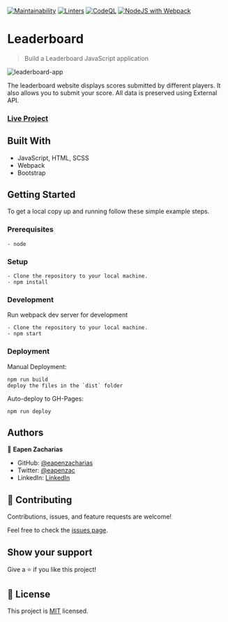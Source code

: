 [![Maintainability](https://api.codeclimate.com/v1/badges/c5d55814c3e279a16964/maintainability)](https://codeclimate.com/github/eapenzacharias/Leaderboard/maintainability)  [![Linters](https://github.com/eapenzacharias/Leaderboard/actions/workflows/linters.yml/badge.svg)](https://github.com/eapenzacharias/Leaderboard/actions/workflows/linters.yml)  [![CodeQL](https://github.com/eapenzacharias/Leaderboard/actions/workflows/codeql-analysis.yml/badge.svg?branch=main)](https://github.com/eapenzacharias/Leaderboard/actions/workflows/codeql-analysis.yml)  [![NodeJS with Webpack](https://github.com/eapenzacharias/Leaderboard/actions/workflows/webpack.yml/badge.svg?branch=main)](https://github.com/eapenzacharias/Leaderboard/actions/workflows/webpack.yml)

# Leaderboard

> Build a Leaderboard JavaScript application

![leaderboard-app](https://user-images.githubusercontent.com/49812651/142466531-1264dd11-2d66-4caa-80f9-8a27ab48f950.png)

The leaderboard website displays scores submitted by different players. It also allows you to submit your score. All data is preserved using External API.

### [Live Project](https://eapenzacharias.github.io/Leaderboard/)

## Built With

- JavaScript, HTML, SCSS
- Webpack
- Bootstrap

## Getting Started

To get a local copy up and running follow these simple example steps.

### Prerequisites
    - node

### Setup
```
- Clone the repository to your local machine.
- npm install
```
### Development
Run webpack dev server for development
```
- Clone the repository to your local machine.
- npm start
```

### Deployment
 Manual Deployment:
 ```
 npm run build
 deploy the files in the `dist` folder
 ```
 
Auto-deploy to GH-Pages:
  ```
 npm run deploy
 ```

## Authors

👤 **Eapen Zacharias**

- GitHub: [@eapenzacharias](https://github.com/eapenzacharias)
- Twitter: [@eapenzac](https://twitter.com/eapenzac)
- LinkedIn: [LinkedIn](https://linkedin.com/in/eapenzac)

## 🤝 Contributing

Contributions, issues, and feature requests are welcome!

Feel free to check the [issues page](../../issues/).

## Show your support

Give a ⭐️ if you like this project!

## 📝 License

This project is [MIT](./LICENSE) licensed.
